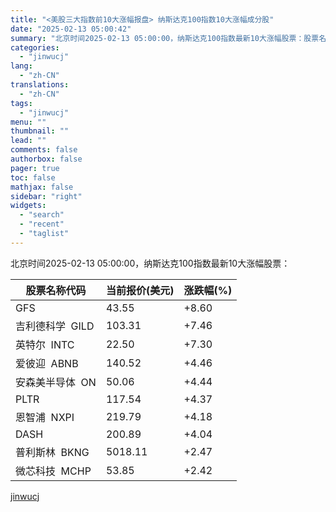 ```yaml
---
title: "<美股三大指数前10大涨幅报盘> 纳斯达克100指数10大涨幅成分股"
date: "2025-02-13 05:00:42"
summary: "北京时间2025-02-13 05:00:00，纳斯达克100指数最新10大涨幅股票：股票名称代码当..."
categories:
  - "jinwucj"
lang:
  - "zh-CN"
translations:
  - "zh-CN"
tags:
  - "jinwucj"
menu: ""
thumbnail: ""
lead: ""
comments: false
authorbox: false
pager: true
toc: false
mathjax: false
sidebar: "right"
widgets:
  - "search"
  - "recent"
  - "taglist"
---
```


北京时间2025-02-13 05:00:00，纳斯达克100指数最新10大涨幅股票：

| 股票名称代码 | 当前报价(美元) | 涨跌幅(%) |
| --- | --- | --- |
| GFS | 43.55 | +8.60 |
| 吉利德科学  GILD | 103.31 | +7.46 |
| 英特尔  INTC | 22.50 | +7.30 |
| 爱彼迎  ABNB | 140.52 | +4.46 |
| 安森美半导体  ON | 50.06 | +4.44 |
| PLTR | 117.54 | +4.37 |
| 恩智浦  NXPI | 219.79 | +4.18 |
| DASH | 200.89 | +4.04 |
| 普利斯林  BKNG | 5018.11 | +2.47 |
| 微芯科技  MCHP | 53.85 | +2.42 |

[jinwucj](https://sky.szfiu.com/info/hk/details/266099799)
